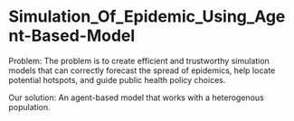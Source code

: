 # Simulation_Of_Epidemic_Using_Agent-Based-Model
Problem: 
The problem is to create efficient and trustworthy simulation models that can correctly forecast the spread of epidemics, help locate potential hotspots, and guide public health policy choices.

Our solution: 
An agent-based model that works with a heterogenous population.
